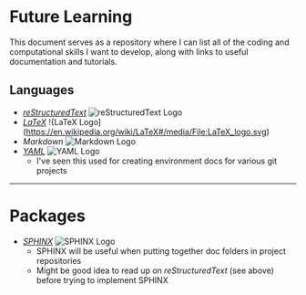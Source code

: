 # Future Learning

This document serves as a repository where I can list all of the coding and computational skills I want to develop, along with links to useful documentation and tutorials.

## Languages
* [*reStructuredText*](https://www.writethedocs.org/guide/writing/reStructuredText/)
![reStructuredText Logo](https://upload.wikimedia.org/wikipedia/commons/d/de/ReStructuredText_Logo.svg)
* [*LaTeX*](https://www.overleaf.com/learn/latex/Learn_LaTeX_in_30_minutes)
!{LaTeX Logo](https://en.wikipedia.org/wiki/LaTeX#/media/File:LaTeX_logo.svg)
* *Markdown*
![Markdown Logo](https://en.wikipedia.org/wiki/Markdown#/media/File:Markdown-mark.svg)
* [*YAML*](https://www.cloudbees.com/blog/yaml-tutorial-everything-you-need-get-started/)
![YAML Logo](https://en.wikipedia.org/wiki/YAML#/media/File:YAML_Logo.svg)
	* I've seen this used for creating environment docs for various git projects
___

# Packages
* [*SPHINX*](https://www.sphinx-doc.org/en/master/usage/quickstart.html)
![SPHINX Logo](https://miro.medium.com/max/640/1*A35hgt7HPKGfYPYqG5sHiQ.jpeg)
	* SPHINX will be useful when putting together doc folders in project repositories
	* Might be good idea to read up on *reStructuredText* (see above) before trying to implement SPHINX

